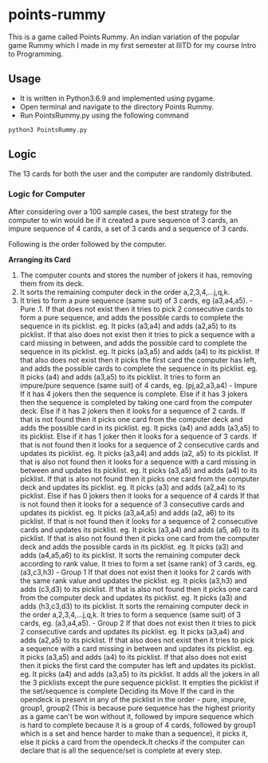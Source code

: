 # points-rummy
This is a game called Points Rummy. An indian variation of the popular game Rummy which I made in my first semester at IIITD for my course Intro to Programming.

## Usage
- It is written in Python3.6.9 and implemented using pygame. 
- Open terminal and navigate to the directory Points Rummy.
- Run PointsRummy.py using the following command 
```
python3 PointsRummy.py
```
## Logic
The 13 cards for both the user and the computer are randomly distributed.

### Logic for Computer
After considering over a 100 sample cases, the best strategy for the computer to win would be if it created a pure sequence of 3 cards, an impure sequence of 4 cards, a set of 3 cards and a sequence of 3 cards.

Following is the order followed by the computer.

**Arranging its Card**
1. The computer counts and stores the number of jokers it has, removing them from its deck.
2. It sorts the remaining computer deck in the order a,2,3,4,...j,q,k.
3. It tries to form a pure sequence (same suit) of 3 cards, eg (a3,a4,a5). - Pure
.1. If that does not exist then it tries to pick 2 consecutive cards to form a pure sequence, and adds the possible cards to complete the sequence in its picklist.
 eg. It picks (a3,a4) and adds (a2,a5) to its picklist.
If that also does not exist then it tries to pick a sequence with a card missing in between, and adds the possible card to complete the sequence in its picklist.
 eg. It picks (a3,a5) and adds (a4) to its picklist.
If that also does not exist then it picks the first card the computer has left, and adds the possible cards to complete the sequence in its picklist.
 eg. It picks (a4) and adds (a3,a5) to its picklist.
It tries to form an impure/pure sequence (same suit) of 4 cards, eg. (pj,a2,a3,a4) - Impure
If it has 4 jokers then the sequence is complete. 
Else if it has 3 jokers then the sequence is completed by taking one card from the computer deck.
Else if it has 2 jokers then it looks for a sequence of 2 cards. If that is not found then it picks one card from the computer deck and adds the possible card in its picklist. 
eg. It picks (a4) and adds (a3,a5) to its picklist.
Else if it has 1 joker then it looks for a sequence of 3 cards. 
If that is not found then it looks for a sequence of 2 consecutive cards and updates its picklist.
eg. It picks (a3,a4) and adds (a2, a5) to its picklist.
If that is also not found then it looks for a sequence with a card missing in between and updates its picklist.
eg. It picks (a3,a5) and adds (a4) to its picklist.
If that is also not found then it picks one card from the computer deck and  updates its picklist.
eg. It picks (a3) and adds (a2,a4) to its picklist.
Else if has 0 jokers then it looks for a sequence of 4 cards
If that is not found then it looks for a sequence of 3 consecutive cards and updates its picklist. 
eg. It picks (a3,a4,a5) and adds (a2, a6) to its picklist.
If that is not found then it looks for a sequence of 2 consecutive cards and updates its picklist.
eg. It picks (a3,a4) and adds (a5, a6) to its picklist.
If that is also not found then it picks one card from the computer deck and adds the possible cards in its picklist.
eg. It picks (a3) and adds (a4,a5,a6) to its picklist.
It sorts the remaining computer deck according to rank value.
It tries to form a set  (same rank) of 3 cards, eg. (a3,c3,h3) - Group 1
If that does not exist then it looks for 2 cards with the same rank value and updates the picklist.
eg. It picks (a3,h3) and adds (c3,d3) to its picklist.
If that is also not found then it picks one card from the computer deck and updates its picklist. 
eg. It picks (a3) and adds (h3,c3,d3) to its picklist.
It sorts the remaining computer deck in the order a,2,3,4,...j,q,k.
It tries to form a sequence (same suit) of 3 cards, eg. (a3,a4,a5). - Group 2
If that does not exist then it tries to pick 2 consecutive cards and updates its picklist.
 eg. It picks (a3,a4) and adds (a2,a5) to its picklist.
If that also does not exist then it tries to pick a sequence with a card missing in between and updates its picklist.
 eg. It picks (a3,a5) and adds (a4) to its picklist.
If that also does not exist then it picks the first card the computer has left and updates its picklist.
 eg. It picks (a4) and adds (a3,a5) to its picklist.
It adds all the jokers in all the 3 picklists except the pure sequence picklist.
It empties the picklist if the set/sequence is complete
Deciding its Move
If the card in the opendeck is present in any of the picklist in the order - pure, impure, group1, group2 (This is because pure sequence has the highest priority as a game can't be won without it, followed by impure sequence which is hard to complete because it is a group of 4 cards, followed by group1 which is a set and hence harder to make than a sequence), it picks it, else it picks a card from the opendeck.It checks if the computer can declare that is all the sequence/set is complete at every step.





